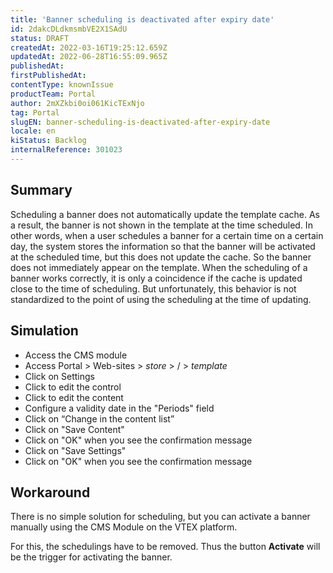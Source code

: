 ```yaml
---
title: 'Banner scheduling is deactivated after expiry date'
id: 2dakcDLdkmsmbVE2X1SAdU
status: DRAFT
createdAt: 2022-03-16T19:25:12.659Z
updatedAt: 2022-06-28T16:55:09.965Z
publishedAt: 
firstPublishedAt: 
contentType: knownIssue
productTeam: Portal
author: 2mXZkbi0oi061KicTExNjo
tag: Portal
slugEN: banner-scheduling-is-deactivated-after-expiry-date
locale: en
kiStatus: Backlog
internalReference: 301023
---
```


## Summary


Scheduling a banner does not automatically update the template cache. As a result, the banner is not shown in the template at the time scheduled. In other words, when a user schedules a banner for a certain time on a certain day, the system stores the information so that the banner will be activated at the scheduled time, but this does not update the cache. So the banner does not immediately appear on the template. When the scheduling of a banner works correctly, it is only a coincidence if the cache is updated close to the time of scheduling. But unfortunately, this behavior is not standardized to the point of using the scheduling at the time of updating.



## Simulation



- Access the CMS module
- Access Portal > Web-sites > _store_ > / > _template_
- Click on Settings
- Click to edit the control
- Click to edit the content
- Configure a validity date in the "Periods" field
- Click on “Change in the content list”
- Click on "Save Content"
- Click on "OK" when you see the confirmation message
- Click on "Save Settings"
- Click on "OK" when you see the confirmation message



## Workaround


There is no simple solution for scheduling, but you can activate a banner manually using the CMS Module on the VTEX platform.

For this, the schedulings have to be removed. Thus the button **Activate** will be the trigger for activating the banner.

